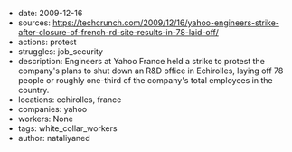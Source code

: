 -	date: 2009-12-16
-	sources: https://techcrunch.com/2009/12/16/yahoo-engineers-strike-after-closure-of-french-rd-site-results-in-78-laid-off/
-	actions: protest
-	struggles: job_security
-	description: Engineers at Yahoo France held a strike to protest the company's plans to shut down an R&D office in Echirolles, laying off 78 people or roughly one-third of the company's total employees in the country. 
-	locations: echirolles, france
-	companies: yahoo
-	workers: None
-	tags: white_collar_workers
-	author: nataliyaned
